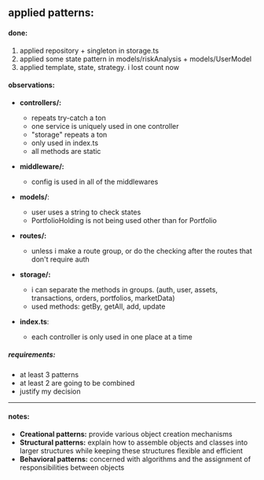 ## applied patterns:

#### done:
  1) applied repository + singleton in storage.ts
  2) applied some state pattern in models/riskAnalysis + models/UserModel
  3) applied template, state, strategy. i lost count now


#### observations:
- **controllers/:** 
  - repeats try-catch a ton 
  - one service is uniquely used in one controller 
  - "storage" repeats a ton 
  - only used in index.ts
  - all methods are static
 
- **middleware/:** 
  - config is used in all of the middlewares

- **models/**: 
  - user uses a string to check states 
  - PortfolioHolding is not being used other than for Portfolio

- **routes/:** 
  - unless i make a route group, or do the checking after the routes that don't require auth

- **storage/:** 
  - i can separate the methods in groups. (auth, user, assets, transactions, orders, portfolios, marketData)
  - used methods: getBy, getAll, add, update

- **index.ts**: 
  - each controller is only used in one place at a time

##### requirements:
- at least 3 patterns
- at least 2 are going to be combined
- justify my decision

---

#### notes: 

- **Creational patterns:** provide various object creation mechanisms
- **Structural patterns:** explain how to assemble objects and classes into larger structures while keeping these structures flexible and efficient
- **Behavioral patterns:** concerned with algorithms and the assignment of responsibilities between objects

<!-- 

**currently viewing: services/**

- ***MarketSimulationService:***
  - **simulateMarketEvent**: apply state pattern???

- ***MarketAnalysisService:***
  - **analyzePortfolioRisk**: apply state pattern + facade? -->